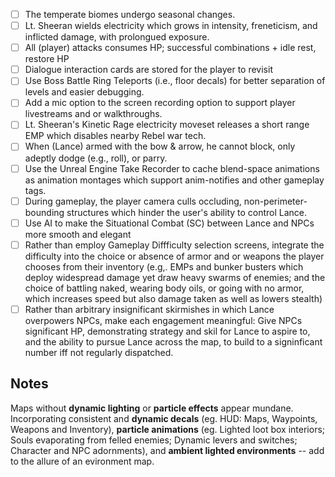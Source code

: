- [ ] The temperate biomes undergo seasonal changes.
- [ ] Lt. Sheeran wields electricity which grows in intensity, freneticism, and inflicted damage, with prolongued exposure.
- [ ] All (player) attacks consumes HP; successful combinations + idle rest, restore HP
- [ ] Dialogue interaction cards are stored for the player to revisit
- [ ] Use Boss Battle Ring Teleports (i.e., floor decals) for better separation of levels and easier debugging.
- [ ] Add a mic option to the screen recording option to support player livestreams and or walkthroughs.
- [ ] Lt. Sheeran's Kinetic Rage electricity moveset releases a short range EMP which disables nearby Rebel war tech.
- [ ] When (Lance) armed with the bow & arrow, he cannot block, only adeptly dodge (e.g., roll), or parry.
- [ ] Use the Unreal Engine Take Recorder to cache blend-space animations as animation montages which support anim-notifies and other gameplay tags.
- [ ] During gameplay, the player camera culls occluding, non-perimeter-bounding structures which hinder the user's ability to control Lance.
- [ ] Use AI to make the Situational Combat (SC) between Lance and NPCs more smooth and elegant
- [ ] Rather than employ Gameplay Diffficulty selection screens, integrate the difficulty into the choice or absence of armor and or weapons the player chooses from their inventory (e.g,. EMPs and bunker busters which deploy widespread damage yet draw heavy swarms of enemies; and the choice of battling naked, wearing body oils, or going with no armor, which increases speed but also damage taken as well as lowers stealth)
- [ ] Rather than arbitrary insignificant skirmishes in which Lance overpowers NPCs, make each engagement meaningful: Give NPCs significant HP, demonstrating strategy and skil for Lance to aspire to, and the ability to pursue Lance across the map, to build to a signinficant number iff not regularly dispatched.

## Notes

Maps without **dynamic lighting** or **particle effects** appear mundane. Incorporating consistent and **dynamic decals** (eg. HUD: Maps, Waypoints, Weapons and Inventory), **particle animations** (eg. Lighted loot box interiors; Souls evaporating from felled enemies; Dynamic levers and switches; Character and NPC adornments), and **ambient lighted environments** -- add to the allure of an evironment map.
